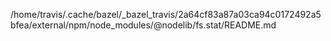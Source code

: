 /home/travis/.cache/bazel/_bazel_travis/2a64cf83a87a03ca94c0172492a5bfea/external/npm/node_modules/@nodelib/fs.stat/README.md